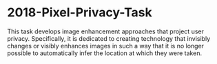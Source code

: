 # 2018-Pixel-Privacy-Task
This task develops image enhancement approaches that project user privacy. Specifically, it is dedicated to creating technology that invisibly changes or visibly enhances images in such a way that it is no longer possible to automatically infer the location at which they were taken.
